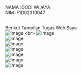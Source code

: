 NAMA  :DODI WIJAYA <br>
NIM    :F1D02310047

<br>Berikut Tampilan Tugas Web Saya
<br>
![Image]([https://github.com/user-attachments/assets/f8071d5c-7ef1-421a-b5d8-f2a1e0353107](https://github.com/unproduktif/pw25-minggu7-crud/blob/main/tampilan_web/Screenshot%20(210).png))
<br>
![Image](https://github.com/user-attachments/assets/6d13dadb-eda5-4040-86e8-e021d89e1c3d)
<br>
![Image](https://github.com/user-attachments/assets/e0160755-537b-47a7-9b2f-6e831556053e)
<br>
![Image](https://github.com/user-attachments/assets/1498157f-4b06-43dc-be25-efdbdabbc1f7)
<br>
![Image](https://github.com/user-attachments/assets/5c42e374-dc3f-4262-aa29-22710f070b93)
<br>
![Image](https://github.com/user-attachments/assets/a27c3eb4-f7ec-4aef-8037-160ea575f44a)
<br>
![Image](https://github.com/user-attachments/assets/4774d9ad-8120-4c9b-9798-ba760505195b)
<br>
![Image](https://github.com/user-attachments/assets/f39c74ee-a123-4f7b-aa15-2c7c080bbe01)
